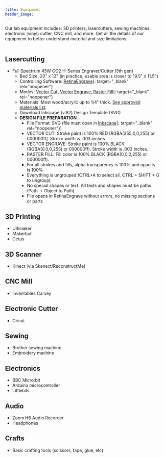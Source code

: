 ```yaml
---
title: Equipment
header_image:
---
```


Our lab equipment includes: 3D printers, lasercutters, sewing machines, electronic (vinyl) cutter, CNC mill, and more. Get all the details of our equipment to better understand material and size limitations.<br>&nbsp;

## Lasercutting

* Full Spectrum 45W CO2 H-Series Engraver/Cutter (5th gen)
  * Bed Size: 20" x 12" (in practice, usable area is closer to 19.5" x 11.5")
  * Controlling Software: [RetinaEngrave](http://laser101.fslaser.com/RetinaEngrave){: target="_blank" rel="noopener"}
  * Modes: [Vector Cut, Vector Engrave, Raster Fill](https://lasercuttingsheffield.wordpress.com/engraving-and-cutting/){: target="_blank" rel="noopener"}
  * Materials: Most wood/acrylic up to 1/4" thick. [See approved materials list](materials).
  * Download Inkscape (v.92) Design Template (SVG)
  * **DESIGN FILE PREPARATION**
    * File Format: SVG (file must open in [Inkscape](http://inkscape.org/){: target="_blank" rel="noopener"})
    * VECTOR CUT: Stroke paint is 100% RED \[RGBA(255,0,0,255) or 000000ff\]. Stroke width is .003 inches.
    * VECTOR ENGRAVE: Stroke paint is 100% BLACK (RGBA(0,0,0,255) or 000000ff). Stroke width is .003 inches.
    * RASTER FILL: Fill color is 100% BLACK (RGBA(0,0,0,255) or 000000ff).
    * For all strokes and fills, alpha transparency is 100% and opacity is 100%
    * Everything is ungrouped (CTRL+A to select all, CTRL + SHIFT + G to ungroup)
    * No special shapes or text. All texts and shapes must be paths (Path -&gt; Object to Path)
    * File opens in RetinaEngrave without errors, no missing sections or parts

## 3D Printing

* Ultimaker
* Makerbot
* Cetus

## 3D Scanner

* Kinect (via Skanect/ReconstructMe)

## CNC Mill

* Inventables Carvey

## Electronic Cutter

* Cricut

## Sewing

* Brother sewing machine
* Embroidery machine

## Electronics

* BBC Micro:bit
* Arduino microcontroller
* Littlebits

## Audio

* Zoom H6 Audio Recorder
* Headphones

## Crafts

* Basic crafting tools (scissors, tape, glue, etc)